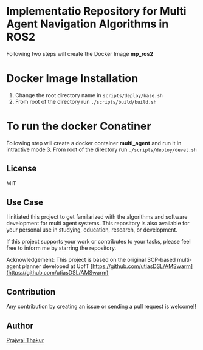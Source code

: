 # Implementatio Repository for Multi Agent Navigation Algorithms in ROS2


Following two steps will create the Docker Image **mp_ros2**
# Docker Image Installation 
1. Change the root directory name in `scripts/deploy/base.sh` 
2. From root of the directory  run  `./scripts/build/build.sh`


# To run the docker Conatiner

Following step will create a docker container **multi_agent** and run it in intractive mode
3. From root of the directory run `./scripts/deploy/devel.sh`



## License
MIT  


## Use Case
I initiated this project to get familarized with the algorithms and software development for multi agent systems. This repository is also available for your personal use in studying, education, research, or development.

If this project supports your work or contributes to your tasks, please feel free to inform me by starring the repository.


Acknowledgement: This project is based on the original SCP-based multi-agent planner developed at UofT [https://github.com/utiasDSL/AMSwarm](https://github.com/utiasDSL/AMSwarm)


## Contribution
Any contribution by creating an issue or sending a pull request is welcome!! 
<!-- Please check [this document about how to contribute](/HOWTOCONTRIBUTE.md).   -->





## Author
[Prajwal Thakur](https://github.com/prajwalthakur) 

